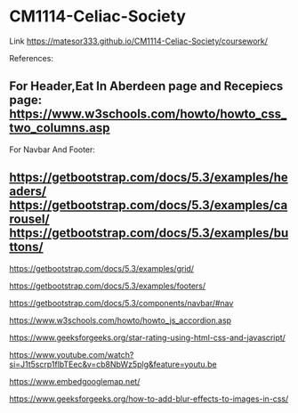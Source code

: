 # CM1114-Celiac-Society
Link
https://matesor333.github.io/CM1114-Celiac-Society/coursework/

References:

For Header,Eat In Aberdeen page and Recepiecs page:  
https://www.w3schools.com/howto/howto_css_two_columns.asp
----------------------------------------------------------------
For Navbar And Footer:

https://getbootstrap.com/docs/5.3/examples/headers/
https://getbootstrap.com/docs/5.3/examples/carousel/
https://getbootstrap.com/docs/5.3/examples/buttons/
-------------------------------------------------------
https://getbootstrap.com/docs/5.3/examples/grid/

https://getbootstrap.com/docs/5.3/examples/footers/

https://getbootstrap.com/docs/5.3/components/navbar/#nav

https://www.w3schools.com/howto/howto_js_accordion.asp

https://www.geeksforgeeks.org/star-rating-using-html-css-and-javascript/

https://www.youtube.com/watch?si=J1t5scrp1flbTEec&v=cb8NbWz5plg&feature=youtu.be

https://www.embedgooglemap.net/

https://www.geeksforgeeks.org/how-to-add-blur-effects-to-images-in-css/
